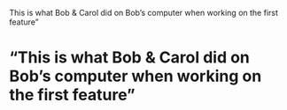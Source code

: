 
This is what Bob & Carol did on Bob’s computer when working on the first feature” 

# “This is what Bob & Carol did on Bob’s computer when working on the first feature”

